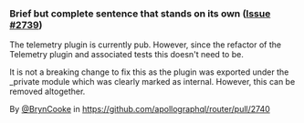### Brief but complete sentence that stands on its own ([Issue #2739](https://github.com/apollographql/router/issues/2739))

The telemetry plugin is currently pub. However, since the refactor of the Telemetry plugin and associated tests this doesn't need to be.

It is not a breaking change to fix this as the plugin was exported under the _private module which was clearly marked as internal. However, this can be removed altogether.

By [@BrynCooke](https://github.com/BrynCooke) in https://github.com/apollographql/router/pull/2740
